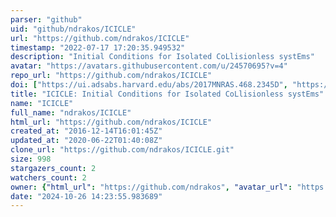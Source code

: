 ```yaml
---
parser: "github"
uid: "github/ndrakos/ICICLE"
url: "https://github.com/ndrakos/ICICLE"
timestamp: "2022-07-17 17:20:35.949532"
description: "Initial Conditions for Isolated CoLlisionless systEms"
avatar: "https://avatars.githubusercontent.com/u/24570695?v=4"
repo_url: "https://github.com/ndrakos/ICICLE"
doi: ["https://ui.adsabs.harvard.edu/abs/2017MNRAS.468.2345D", "https://ui.adsabs.harvard.edu/abs/2017ascl.soft03012D/abstract"]
title: "ICICLE: Initial Conditions for Isolated CoLlisionless systEms"
name: "ICICLE"
full_name: "ndrakos/ICICLE"
html_url: "https://github.com/ndrakos/ICICLE"
created_at: "2016-12-14T16:01:45Z"
updated_at: "2020-06-22T01:40:08Z"
clone_url: "https://github.com/ndrakos/ICICLE.git"
size: 998
stargazers_count: 2
watchers_count: 2
owner: {"html_url": "https://github.com/ndrakos", "avatar_url": "https://avatars.githubusercontent.com/u/24570695?v=4", "login": "ndrakos", "type": "User"}
date: "2024-10-26 14:23:55.983689"
---
```


